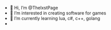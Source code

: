 - 👋 Hi, I’m @ThelxstPage
- 👀 I’m interested in creating software for games
- 🌱 I’m currently learning lua, c#, c++, golang
- 

<!---
ThelxstPage/ThelxstPage is a ✨ special ✨ repository because its `README.md` (this file) appears on your GitHub profile.
You can click the Preview link to take a look at your changes.
--->
